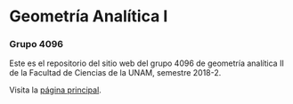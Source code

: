 # Geometría Analítica I

### Grupo 4096

Este es el repositorio del sitio web del grupo 4096 de geometría analítica II de la Facultad de Ciencias de la UNAM, semestre 2018-2.

Visita la [página principal](https://romanbott.github.io/analitica-4096).
